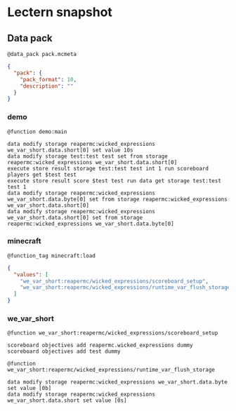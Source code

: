 # Lectern snapshot

## Data pack

`@data_pack pack.mcmeta`

```json
{
  "pack": {
    "pack_format": 10,
    "description": ""
  }
}
```

### demo

`@function demo:main`

```mcfunction
data modify storage reapermc:wicked_expressions we_var_short.data.short[0] set value 10s
data modify storage test:test test set from storage reapermc:wicked_expressions we_var_short.data.short[0]
execute store result storage test:test test int 1 run scoreboard players get $test test
execute store result score $test test run data get storage test:test test 1
data modify storage reapermc:wicked_expressions we_var_short.data.byte[0] set from storage reapermc:wicked_expressions we_var_short.data.short[0]
data modify storage reapermc:wicked_expressions we_var_short.data.short[0] set from storage reapermc:wicked_expressions we_var_short.data.byte[0]
```

### minecraft

`@function_tag minecraft:load`

```json
{
  "values": [
    "we_var_short:reapermc/wicked_expressions/scoreboard_setup",
    "we_var_short:reapermc/wicked_expressions/runtime_var_flush_storage"
  ]
}
```

### we_var_short

`@function we_var_short:reapermc/wicked_expressions/scoreboard_setup`

```mcfunction
scoreboard objectives add reapermc.wicked_expressions dummy
scoreboard objectives add test dummy
```

`@function we_var_short:reapermc/wicked_expressions/runtime_var_flush_storage`

```mcfunction
data modify storage reapermc:wicked_expressions we_var_short.data.byte set value [0b]
data modify storage reapermc:wicked_expressions we_var_short.data.short set value [0s]
```
